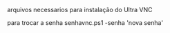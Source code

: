 arquivos necessarios para instalação do Ultra VNC

para trocar a senha 
senhavnc.ps1 -senha 'nova senha'
